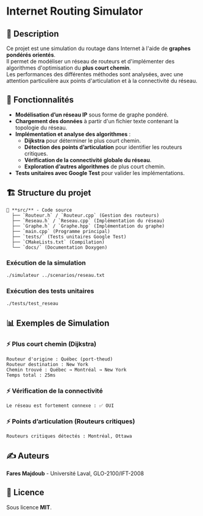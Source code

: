# Internet Routing Simulator

## 📌 Description
Ce projet est une simulation du routage dans Internet à l'aide de **graphes pondérés orientés**.  
Il permet de modéliser un réseau de routeurs et d'implémenter des algorithmes d'optimisation du **plus court chemin**.  
Les performances des différentes méthodes sont analysées, avec une attention particulière aux points d'articulation et à la connectivité du réseau.

## 🚀 Fonctionnalités
- **Modélisation d’un réseau IP** sous forme de graphe pondéré.
- **Chargement des données** à partir d'un fichier texte contenant la topologie du réseau.
- **Implémentation et analyse des algorithmes** :
  - **Dijkstra** pour déterminer le plus court chemin.
  - **Détection des points d’articulation** pour identifier les routeurs critiques.
  - **Vérification de la connectivité globale du réseau**.
  - **Exploration d’autres algorithmes** de plus court chemin.
- **Tests unitaires avec Google Test** pour valider les implémentations.

## 🏗️ Structure du projet
```
📂 **src/** - Code source  
  ├── `Routeur.h` / `Routeur.cpp` (Gestion des routeurs)  
  ├── `Reseau.h` / `Reseau.cpp` (Implémentation du réseau)  
  ├── `Graphe.h` / `Graphe.hpp` (Implémentation du graphe)  
  ├── `main.cpp` (Programme principal)  
  ├── `tests/` (Tests unitaires Google Test)  
  ├── `CMakeLists.txt` (Compilation)  
  └── `docs/` (Documentation Doxygen)  
```

### Exécution de la simulation
```sh
./simulateur ../scenarios/reseau.txt
```
### Exécution des tests unitaires
```sh
./tests/test_reseau
```

## 📊 Exemples de Simulation
### ⚡ Plus court chemin (Dijkstra)
```plaintext
Routeur d'origine : Québec (port-theud)
Routeur destination : New York
Chemin trouvé : Québec → Montréal → New York
Temps total : 25ms
```
### ⚡ Vérification de la connectivité
```plaintext
Le réseau est fortement connexe : ✅ OUI
```
### ⚡ Points d’articulation (Routeurs critiques)
```plaintext
Routeurs critiques détectés : Montréal, Ottawa
```

## ✍️ Auteurs
**Fares Majdoub** - Université Laval, GLO-2100/IFT-2008  

## 📜 Licence
Sous licence **MIT**.

